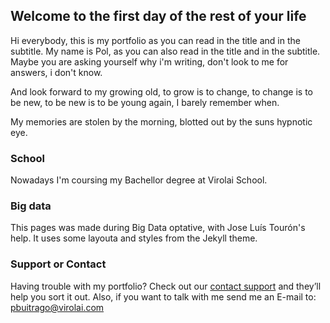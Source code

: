 ## Welcome to the first day of the rest of your life

Hi everybody, this is my portfolio as you can read in the title and in the subtitle. My name is Pol, as you can also read in the title and in the subtitle. Maybe you are asking yourself why i'm writing, don't look to me for answers, i don't know.

And look forward to my growing old, to grow is to change, to change is to be new,
to be new is to be young again, I barely remember when.

My memories are stolen by the morning, blotted out by the suns hypnotic eye.

### School

Nowadays I'm coursing my Bachellor degree at Virolai School.


### Big data

This pages was made during Big Data optative, with Jose Luís Tourón's help. It uses some layouta and styles from the Jekyll theme.

### Support or Contact

Having trouble with my portfolio? Check out our [contact support](https://github.com/contact) and they’ll help you sort it out.
Also, if you want to talk with me send me an E-mail to: pbuitrago@virolai.com
